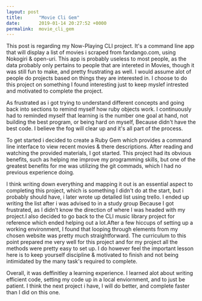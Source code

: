 ```yaml
---
layout: post
title:      "Movie Cli Gem"
date:       2019-01-14 20:27:52 +0000
permalink:  movie_cli_gem
---
```



This post is regarding my Now-Playing CLI project.
It's a command line app that will display a list of movies i scraped from fandango.com, using Nokogiri & open-uri.
This app is probably useless to most people, as the data probably only pertains to people that are intereted in Movies, though it was still fun to make, and pretty frustrating as well. I would assume alot of people do projects based on things they are interested in. I choose to do this project on something I found interesting just to keep myslef intrested and motivated to complete the project. 


As frustrated as i got trying to understand different concepts and going back into sections to remind myself how ruby objects work. I continuously had to reminded myself that learning is the number one goal at hand, not building the best program, or being hard on myself, Because didn't have the best code. I believe the fog will clear up and it's all part of the process.

To get started i decided to create a Ruby Gem which provides a command line interface to view recent movies & there descriptions. After reading and watching the provided materials, I got started. This project had its obvious benefits, such as helping me improve my programming skills, but one of the greatest benefits for me was utilizing the git commads, which I had no previous experience doing.

I think writing down everything and mapping it out is an essential aspect to completing this project, which is something I didn't do at the start, but i probably should have, i later wrote up detailed list using trello. I ended up writing the list after i was advised to in a study group Because I got frustrated, as I didn’t know the direction of where I was headed with my project.I also decided to go back to the CLI music library project for reference which ended helping out a lot.After a few hiccups of setting up a working environment, I found that looping through elements from my chosen website was pretty much straightforward. The curriculum to this point prepared me very well for this project and for my project all the methods were pretty easy to set up. I do however feel the important lesson here is to keep yourself discipline & motivated to finish and not being intimidated by the many task's required to complete.

Overall, it was deffinitley a learning experience. I learned alot about writing efficient code, setting my code up in a local enviornment, and to just be patient. I think the next project i have,  I will do better, and complete faster than I did on this one.


